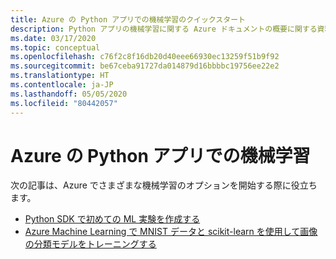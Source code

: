 ```yaml
---
title: Azure の Python アプリでの機械学習のクイックスタート
description: Python アプリの機械学習に関する Azure ドキュメントの概要に関する資料の一覧です。
ms.date: 03/17/2020
ms.topic: conceptual
ms.openlocfilehash: c76f2c8f16db20d40eee66930ec13259f51b9f92
ms.sourcegitcommit: be67ceba91727da014879d16bbbbc19756ee22e2
ms.translationtype: HT
ms.contentlocale: ja-JP
ms.lasthandoff: 05/05/2020
ms.locfileid: "80442057"
---
```

# <a name="machine-learning-for-python-apps-on-azure"></a>Azure の Python アプリでの機械学習

次の記事は、Azure でさまざまな機械学習のオプションを開始する際に役立ちます。

- [Python SDK で初めての ML 実験を作成する](/azure/machine-learning/tutorial-1st-experiment-sdk-setup)
- [Azure Machine Learning で MNIST データと scikit-learn を使用して画像の分類モデルをトレーニングする](/azure/machine-learning/tutorial-train-models-with-aml)
